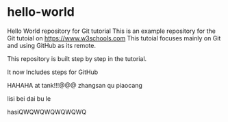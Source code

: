  # hello-world
Hello World repository for Git tutorial
This is an example repository for the Git tutoial on https://www.w3schools.com
This tutoial focuses mainly on Git and using GitHub as its remote.

This repository is built step by step in the tutorial. 

It now Includes steps for GitHub


HAHAHA
at tank!!!@@@
zhangsan qu piaocang




lisi bei dai bu le


hasiQWQWQWQWQWQWQ
